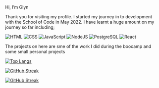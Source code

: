 

Hi, I’m Glyn 

Thank you for visiting my profile.
I started my journey in to development with the School of Code in May 2022. I have learnt a huge amount on my journey so far including;

![HTML](https://live.staticflickr.com/65535/52286403930_bedf533bf1_s.jpg)
![CSS](https://live.staticflickr.com/65535/52284936777_2f3ae2b5c4_s.jpg)
![JavaScript](https://live.staticflickr.com/65535/52286403915_14d9b98d0f_s.jpg)
![NodeJS](https://user-images.githubusercontent.com/100279581/184556481-53f5a81c-7dd2-4d0a-af69-b443fec9c7c7.png)
![PostgreSQL](https://live.staticflickr.com/65535/52284936702_3d1d0d3fe0_s.jpg)
![React](https://live.staticflickr.com/65535/52285921648_8253df6599_s.jpg)

The projects on here are sme of the work I did during the boocamp and some small personal projects

[![Top Langs](https://github-readme-stats.vercel.app/api/top-langs/?username=GLYNKNIGHT&layout=compact&theme=dark&hide_border=true)](https://github.com/GLYNKNIGHT/github-readme-stats)

[![GitHub Streak](https://github-readme-streak-stats.herokuapp.com/?user=GLYNKNIGHT&theme=dark&hide_border=true)](https://git.io/streak-stats)
<!---
GLYNKNIGHT/GLYNKNIGHT is a ✨ special ✨ repository because its `README.md` (this file) appears on your GitHub profile.
You can click the Preview link to take a look at your changes.
--->

[![GitHub Streak](http://github-readme-streak-stats.herokuapp.com?user=GLYNKNGIHT&theme=tokyonight&hide_border=true&date_format=j%2Fn%5B%2FY%5D)](https://git.io/streak-stats)
